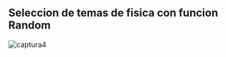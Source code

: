 ## Seleccion de temas de fisica con funcion Random 
![captura4](https://user-images.githubusercontent.com/21319653/47607102-f7a60b00-d9f1-11e8-8ea4-ef65c4aac1a9.png)
